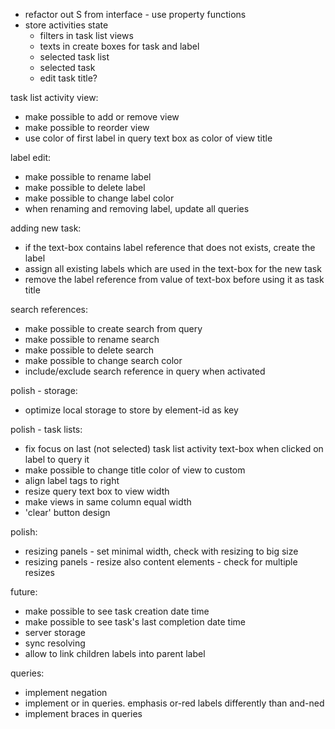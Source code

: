 - refactor out S from interface - use property functions
- store activities state 
  - filters in task list views
  - texts in create boxes for task and label
  - selected task list
  - selected task
  - edit task title?


task list activity view:
- make possible to add or remove view
- make possible to reorder view
- use color of first label in query text box as color of view title

label edit:
- make possible to rename label
- make possible to delete label
- make possible to change label color
- when renaming and removing label, update all queries

adding new task:
- if the text-box contains label reference that does not exists, create the label
- assign all existing labels which are used in the text-box for the new task
- remove the label reference from value of text-box before using it as task title

search references:
- make possible to create search from query
- make possible to rename search
- make possible to delete search
- make possible to change search color
- include/exclude search reference in query when activated

polish - storage:
- optimize local storage to store by element-id as key

polish - task lists:
- fix focus on last (not selected) task list activity text-box when clicked on label to query it
- make possible to change title color of view to custom
- align label tags to right
- resize query text box to view width
- make views in same column equal width
- 'clear' button design

polish:
- resizing panels - set minimal width, check with resizing to big size
- resizing panels - resize also content elements - check for multiple resizes

future:
- make possible to see task creation date time
- make possible to see task's last completion date time
- server storage
- sync resolving 
- allow to link children labels into parent label

queries:
- implement negation
- implement or in queries. emphasis or-red labels differently than and-ned
- implement braces in queries
